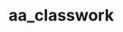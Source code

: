 # aa_classwork












































































































































































































